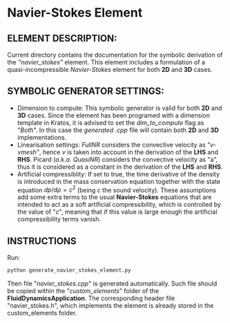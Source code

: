 # Navier-Stokes Element

## ELEMENT DESCRIPTION:
Current directory contains the documentation for the symbolic derivation of the _"navier_stokes"_ element. This element includes a formulation of a quasi-incompressible _Navier-Stokes_ element for both **2D** and **3D** cases.

## SYMBOLIC GENERATOR SETTINGS:
* Dimension to compute: This symbolic generator is valid for both **2D** and **3D** cases. Since the element has been programed with a dimension template in Kratos, it is advised to set the _dim_to_compute_ flag as "_Both_". In this case the _generated .cpp_ file will contain both **2D** and **3D** implementations.
* Linearisation settings: _FullNR_ considers the convective velocity as _"v-vmesh"_, hence _v_ is taken into account in the derivation of the **LHS** and **RHS**. Picard (_a.k.a. QuasiNR_) considers the convective velocity as "a", thus it is considered as a constant in the derivation of the **LHS** and **RHS**.
* Artificial compressiblity: If set to true, the time derivative of the density is introduced in the mass conservation equation together with the state equation $dp/d\rho=c^2$ (being c the sound velocity). These assumptions add some extra terms to the usual **Navier-Stokes** equations that are intended to act  as a soft artificial compressibility, which is controlled by the value of "_c_", meaning that if this value is large enough the artificial  compressibility terms vanish.

## INSTRUCTIONS
Run:
~~~py
python generate_navier_stokes_element.py
~~~
Then  file "_navier_stokes.cpp_" is generated automatically. Such file should be copied within the "_custom_elements_" folder of the
**FluidDynamicsApplication**. The corresponding header file "navier_stokes.h", which implements the element is already stored in the custom_elements folder.
